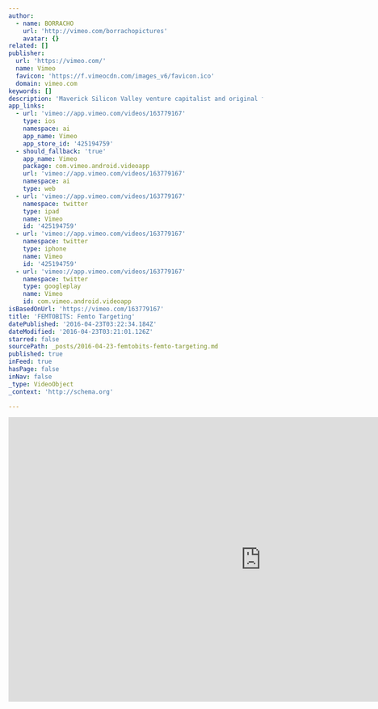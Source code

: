 ```yaml
---
author:
  - name: BORRACHO
    url: 'http://vimeo.com/borrachopictures'
    avatar: {}
related: []
publisher:
  url: 'https://vimeo.com/'
  name: Vimeo
  favicon: 'https://f.vimeocdn.com/images_v6/favicon.ico'
  domain: vimeo.com
keywords: []
description: 'Maverick Silicon Valley venture capitalist and original femto-investor David Cowan explains how the counterintuitive practice of femto-targeting radically simplifies customer acquisition. The FEMTOBITS series is created by Martin Sweeney & Michael Fertik, the makers of the award-winning short films Femto-Management: A Micromentary & CI: A TEDD Talkumentary.'
app_links:
  - url: 'vimeo://app.vimeo.com/videos/163779167'
    type: ios
    namespace: ai
    app_name: Vimeo
    app_store_id: '425194759'
  - should_fallback: 'true'
    app_name: Vimeo
    package: com.vimeo.android.videoapp
    url: 'vimeo://app.vimeo.com/videos/163779167'
    namespace: ai
    type: web
  - url: 'vimeo://app.vimeo.com/videos/163779167'
    namespace: twitter
    type: ipad
    name: Vimeo
    id: '425194759'
  - url: 'vimeo://app.vimeo.com/videos/163779167'
    namespace: twitter
    type: iphone
    name: Vimeo
    id: '425194759'
  - url: 'vimeo://app.vimeo.com/videos/163779167'
    namespace: twitter
    type: googleplay
    name: Vimeo
    id: com.vimeo.android.videoapp
isBasedOnUrl: 'https://vimeo.com/163779167'
title: 'FEMTOBITS: Femto Targeting'
datePublished: '2016-04-23T03:22:34.184Z'
dateModified: '2016-04-23T03:21:01.126Z'
starred: false
sourcePath: _posts/2016-04-23-femtobits-femto-targeting.md
published: true
inFeed: true
hasPage: false
inNav: false
_type: VideoObject
_context: 'http://schema.org'

---
```

<iframe src="https://cdn.embedly.com/widgets/media.html?src=https%3A%2F%2Fplayer.vimeo.com%2Fvideo%2F163779167&amp;url=https%3A%2F%2Fvimeo.com%2F163779167&amp;image=http%3A%2F%2Fi.vimeocdn.com%2Fvideo%2F567239685_1280.jpg&amp;key=b7d04c9b404c499eba89ee7072e1c4f7&amp;type=text%2Fhtml&amp;schema=vimeo" width="1000" height="563" scrolling="no" frameborder="0" allowfullscreen="" style=""></iframe>